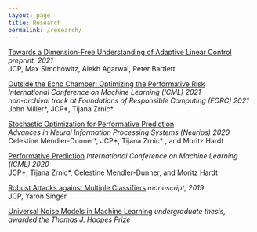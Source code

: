 ```yaml
---
layout: page
title: Research
permalink: /research/
---
```


[Towards a Dimension-Free Understanding of Adaptive Linear Control](https://arxiv.org/pdf/2103.10620.pdf)   
*preprint, 2021*            
JCP, Max Simchowitz, Alekh Agarwal, Peter Bartlett   
    
[Outside the Echo Chamber: Optimizing the Performative Risk](https://arxiv.org/pdf/2102.08570.pdf)    
*International Conference on Machine Learning (ICML) 2021*   
*non-archival track at Foundations of Responsible Computing (FORC) 2021*      
John Miller\*, JCP\*, Tijana Zrnic\*    

[Stochastic Optimization for Performative Prediction](https://arxiv.org/pdf/2006.06887.pdf)     
*Advances in Neural Information Processing Systems (Neurips) 2020*    
Celestine Mendler-Dunner\*, JCP\*, Tijana Zrnic\* , and Moritz Hardt 

[Performative Prediction](https://arxiv.org/pdf/2002.06673.pdf)
*International Conference on Machine Learning (ICML) 2020*     
JCP\*, Tijana Zrnic\*, Celestine Mendler-Dunner, and Moritz Hardt 

[Robust Attacks against Multiple Classifiers](https://arxiv.org/pdf/1906.02816.pdf) 
*manuscript, 2019*                       
JCP, Yaron Singer

[Universal Noise Models in Machine Learning](/pdfs/thesis_jcp.pdf) 
*undergraduate thesis, awarded the Thomas J. Hoopes Prize*     
   
